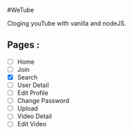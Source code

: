#WeTube

Cloging youTube with vanilla and nodeJS.

## Pages :

- [ ] Home
- [ ] Join
- [x] Search
- [ ] User Detail
- [ ] Edit Profile
- [ ] Change Password
- [ ] Upload
- [ ] Video Detail
- [ ] Edit Video